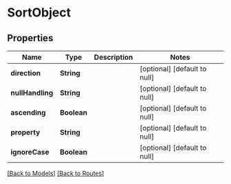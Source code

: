 # SortObject
## Properties

| Name | Type | Description | Notes |
|------------ | ------------- | ------------- | -------------|
| **direction** | **String** |  | [optional] [default to null] |
| **nullHandling** | **String** |  | [optional] [default to null] |
| **ascending** | **Boolean** |  | [optional] [default to null] |
| **property** | **String** |  | [optional] [default to null] |
| **ignoreCase** | **Boolean** |  | [optional] [default to null] |

[[Back to Models]](../overview#models) [[Back to Routes]](../overview#routes)

